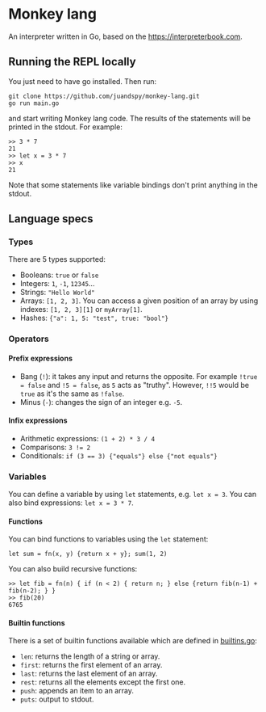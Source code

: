 # Monkey lang

An interpreter written in Go, based on the https://interpreterbook.com.

## Running the REPL locally

You just need to have go installed. Then run:

```
git clone https://github.com/juandspy/monkey-lang.git
go run main.go
```

and start writing Monkey lang code. The results of the statements will be printed in the stdout. For example:

```
>> 3 * 7
21
>> let x = 3 * 7
>> x
21
```

Note that some statements like variable bindings don't print anything in the stdout.

## Language specs

### Types

There are 5 types supported:

- Booleans: `true` or `false`
- Integers: `1`, `-1`, `12345`...
- Strings: `"Hello World"`
- Arrays: `[1, 2, 3]`. You can access a given position of an array by using indexes: `[1, 2, 3][1]` or `myArray[1]`.
- Hashes: `{"a": 1, 5: "test", true: "bool"}`

### Operators

#### Prefix expressions

- Bang (`!`): it takes any input and returns the opposite. For example `!true = false` and `!5 = false`, as `5` acts as "truthy". However, `!!5` would be `true` as it's the same as `!false`.
- Minus (`-`): changes the sign of an integer e.g. `-5`.

#### Infix expressions

- Arithmetic expressions: `(1 + 2) * 3 / 4`
- Comparisons: `3 != 2`
- Conditionals: `if (3 == 3) {"equals"} else {"not equals"}`

### Variables

You can define a variable by using `let` statements, e.g. `let x = 3`. You can also bind expressions: `let x = 3 * 7`.

#### Functions

You can bind functions to variables using the `let` statement:

```
let sum = fn(x, y) {return x + y}; sum(1, 2)
```

You can also build recursive functions:
```
>> let fib = fn(n) { if (n < 2) { return n; } else {return fib(n-1) + fib(n-2); } }
>> fib(20)
6765
```

#### Builtin functions

There is a set of builtin functions available which are defined in [builtins.go](evaluator/builtins.go):
- `len`: returns the length of a string or array.
- `first`: returns the first element of an array.
- `last`: returns the last element of an array.
- `rest`: returns all the elements except the first one.
- `push`: appends an item to an array.
- `puts`: output to stdout.
